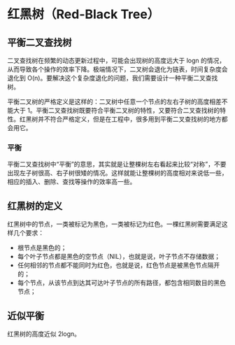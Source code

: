 # 红黑树（Red-Black Tree）

## 平衡二叉查找树

二叉查找树在频繁的动态更新过程中，可能会出现树的高度远大于 logn 的情况，从而导致各个操作的效率下降。极端情况下，二叉树会退化为链表，时间复杂度会退化到 O(n)。要解决这个复杂度退化的问题，我们需要设计一种平衡二叉查找树。

平衡二叉树的严格定义是这样的：二叉树中任意一个节点的左右子树的高度相差不能大于 1。平衡二叉查找树既要符合平衡二叉树的特性，又要符合二叉查找树的特性。红黑树并不符合严格定义，但是在工程中，很多用到平衡二叉查找树的地方都会用它。

### 平衡

平衡二叉查找树中“平衡”的意思，其实就是让整棵树左右看起来比较“对称”，不要出现左子树很高、右子树很矮的情况。这样就能让整棵树的高度相对来说低一些，相应的插入、删除、查找等操作的效率高一些。

## 红黑树的定义

红黑树中的节点，一类被标记为黑色，一类被标记为红色。一棵红黑树需要满足这样几个要求：
- 根节点是黑色的；
- 每个叶子节点都是黑色的空节点（NIL），也就是说，叶子节点不存储数据；
- 任何相邻的节点都不能同时为红色，也就是说，红色节点是被黑色节点隔开的；
- 每个节点，从该节点到达其可达叶子节点的所有路径，都包含相同数目的黑色节点；

## 近似平衡

红黑树的高度近似 2logn。
